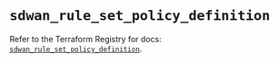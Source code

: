 # `sdwan_rule_set_policy_definition`

Refer to the Terraform Registry for docs: [`sdwan_rule_set_policy_definition`](https://registry.terraform.io/providers/ciscodevnet/sdwan/0.8.0/docs/resources/rule_set_policy_definition).
